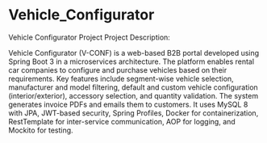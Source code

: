 # Vehicle_Configurator
Vehicle Configurator Project
Project Description:

Vehicle Configurator (V-CONF) is a web-based B2B portal developed using Spring Boot 3 in a microservices architecture. The platform enables rental car companies to configure and purchase vehicles based on their requirements. Key features include segment-wise vehicle selection, manufacturer and model filtering, default and custom vehicle configuration (interior/exterior), accessory selection, and quantity validation. The system generates invoice PDFs and emails them to customers. It uses MySQL 8 with JPA, JWT-based security, Spring Profiles, Docker for containerization, RestTemplate for inter-service communication, AOP for logging, and Mockito for testing.
